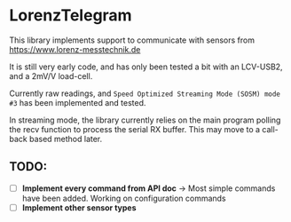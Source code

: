 # LorenzTelegram

This library implements support to communicate with sensors from https://www.lorenz-messtechnik.de  

It is still very early code, and has only been tested a bit with an LCV-USB2, and a 2mV/V load-cell.

Currently raw readings, and `Speed Optimized Streaming Mode (SOSM) mode #3` has been implemented and tested.

In streaming mode, the library currently relies on the main program polling the recv function to process the serial RX buffer. This may move to a call-back based method later.

## TODO:
- [ ] **Implement every command from API doc** -> Most simple commands have been added. Working on configuration commands
- [ ] **Implement other sensor types**
